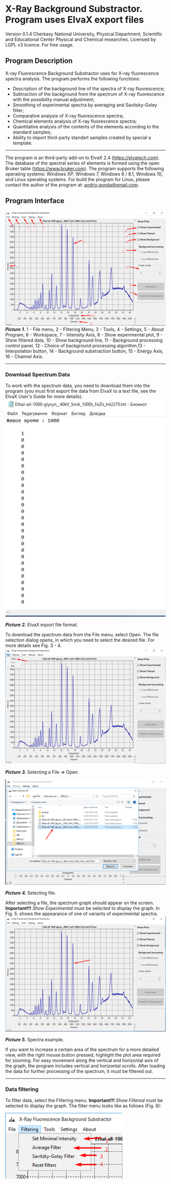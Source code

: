 # X-Ray Background Substractor. Program uses ElvaX export files
Version 0.1.4
Cherkasy National University, Physical Department, Scientific and Educational Center Physical and Chemical researches.
Licensed by LGPL v3 licence.
For free usage.

## Program Description
X-ray Fluorescence Background Substractor uses for X-ray fluorescence spectra analysis.
The program performs the following functions:
- Description of the background line of the spectra of X-ray fluorescence;
- Subtraction of the background from the spectrum of X-ray fluorescence with the possibility
manual adjustment;
- Smoothing of experimental spectra by averaging and Savitsky-Goley filter;
- Comparative analysis of X-ray fluorescence spectra;
- Chemical elements analysis of X-ray fluorescence spectra;
- Quantitative analysis of the contents of the elements according to the standard samples;
- Ability to import third-party standart samples created by special a template.
---
The program is an third-party add-on to ElvaX 2.4 (https://elvatech.com).
The database of the spectral series of elements is formed using the open Bruker table (https://www.bruker.com).
The program supports the following operating systems: Windows XP, Windows 7, Windows 8 / 8.1, Windows 10, and Linux operating systems.
For build the program for Linux, please contact the author of the program at: andriy.gonda@gmail.com.
## Program Interface
![program interface](manual/1.png)
***Picture 1.*** 1 - File menu, 2 - Filtering Menu, 3 - Tools, 4 - Settings, 5 - About Program, 6 - Workspace, 7 - Intensity Axis, 8 - Show experimental plot, 9 - Show filtered data, 10 - Show background line, 11 - Background processing control panel, 12 - Сhoice of background processing algorithm,13 - Interpolation button, 14 - Background substraction button, 15 - Energy Axis, 16 - Channel Axis.

---
### Download Spectrum Data
To work with the spectrum data, you need to download them into the program (you must first export the data from ElvaX to a text file, see the ElvaX User's Guide for more details).
![ElvaX exported file format](manual/2.png)

***Picture 2.*** ElvaX export file format.

To download the spectrum data from the File menu, select Open. The file selection dialog opens, in which you need to select the desired file. For more details see Fig. 3 - 4.
![opening file menu item](manual/3.png)

***Picture 3.*** Selecting a File => Open.

![open file dialog](manual/4.png)

***Picture 4.*** Selecting file.

After selecting a file, the spectrum graph should appear on the screen.
**Important!!!** *Show Experimental* must be selected to display the graph.
In Fig. 5. shows the appearance of one of variants of experimental spectra.
![spectra example](manual/5.png)

***Picture 5.*** Spectra example.

If you want to increase a certain area of the spectrum for a more detailed view, with the right mouse button pressed, highlight the plot area required for zooming.
For easy movement along the vertical and horizontal axis of the graph, the program includes vertical and horizontal scrolls.
After loading the data for further processing of the spectrum, it must be filtered out.

---
### Data filtering

To filter data, select the Filtering menu.
**Important!!!** *Show Filtered* must be selected to display the graph.
The filter menu looks like as follows (Fig. 6):

![filtering menu](manual/6.png)

